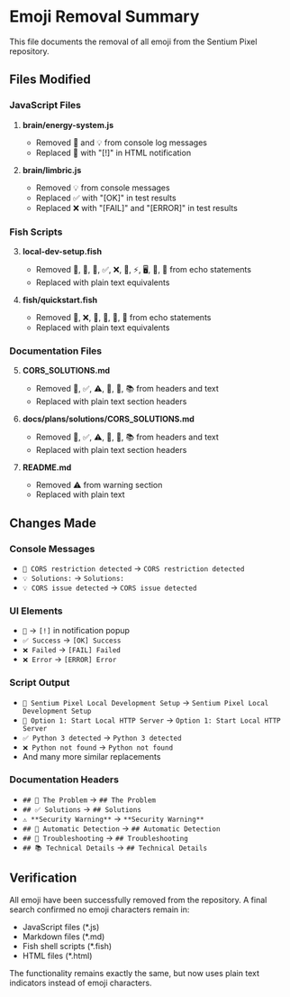 # Emoji Removal Summary

This file documents the removal of all emoji from the Sentium Pixel repository.

## Files Modified

### JavaScript Files
1. **brain/energy-system.js**
   - Removed 🚨 and 💡 from console log messages
   - Replaced 🚨 with "[!]" in HTML notification

2. **brain/limbric.js**
   - Removed 💡 from console messages
   - Replaced ✅ with "[OK]" in test results
   - Replaced ❌ with "[FAIL]" and "[ERROR]" in test results

### Fish Scripts
3. **local-dev-setup.fish**
   - Removed 🎯, 📁, 🚀, ✅, ❌, 🔧, ⚡, 🖥️, 🤔, 👋 from echo statements
   - Replaced with plain text equivalents

4. **fish/quickstart.fish**
   - Removed 🌟, ❌, 🔧, 🚀, 📱, 👋 from echo statements
   - Replaced with plain text equivalents

### Documentation Files  
5. **CORS_SOLUTIONS.md**
   - Removed 🚨, ✅, ⚠️, 🔧, 🐛, 📚 from headers and text
   - Replaced with plain text section headers

6. **docs/plans/solutions/CORS_SOLUTIONS.md**
   - Removed 🚨, ✅, ⚠️, 🔧, 🐛, 📚 from headers and text
   - Replaced with plain text section headers

7. **README.md**
   - Removed ⚠️ from warning section
   - Replaced with plain text

## Changes Made

### Console Messages
- `🚨 CORS restriction detected` → `CORS restriction detected`
- `💡 Solutions:` → `Solutions:`
- `💡 CORS issue detected` → `CORS issue detected`

### UI Elements
- `🚨` → `[!]` in notification popup
- `✅ Success` → `[OK] Success`
- `❌ Failed` → `[FAIL] Failed`
- `❌ Error` → `[ERROR] Error`

### Script Output
- `🎯 Sentium Pixel Local Development Setup` → `Sentium Pixel Local Development Setup`
- `🚀 Option 1: Start Local HTTP Server` → `Option 1: Start Local HTTP Server`
- `✅ Python 3 detected` → `Python 3 detected`
- `❌ Python not found` → `Python not found`
- And many more similar replacements

### Documentation Headers
- `## 🚨 The Problem` → `## The Problem`
- `## ✅ Solutions` → `## Solutions`
- `⚠️ **Security Warning**` → `**Security Warning**`
- `## 🔧 Automatic Detection` → `## Automatic Detection`
- `## 🐛 Troubleshooting` → `## Troubleshooting`
- `## 📚 Technical Details` → `## Technical Details`

## Verification

All emoji have been successfully removed from the repository. A final search confirmed no emoji characters remain in:
- JavaScript files (*.js)
- Markdown files (*.md)  
- Fish shell scripts (*.fish)
- HTML files (*.html)

The functionality remains exactly the same, but now uses plain text indicators instead of emoji characters.
